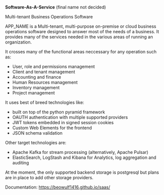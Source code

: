 **Software-As-A-Service**
(final name not decided)

Multi-tenant Business Operations Software

APP_NAME is a Multi-tenant, multi-purpose on-premise or cloud business operations software 
designed to answer most of the needs of a business. It provides many of the services 
needed in the various areas of running an organization.

It crosses many of the functional areas neccessary for any operation such as:
* User, role and permissions management
* Client and tenant management
* Accounting and finance
* Human Resources management
* Inventory management
* Project management

It uses best of breed technologies like:
* built on top of the python pyramid framework
* OAUTH authentication with multiple supported providers
* JWT tokens embedded in signed session cookies
* Custom Web Elements for the frontend
* JSON schema validation

Other target technologies are:
* Apache Kafka for stream processing (alternatively, Apache Pulsar)
* ElasticSearch, LogStash and Kibana for Analytics, log aggregation and auditing

At the moment, the only supported backend storage is postgresql but plans
are in place to add other storage providers.


Documentation: https://beowulf1416.github.io/saas/
